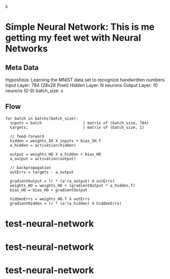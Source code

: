 s
# Simple Neural Network: This is me getting my feet wet with Neural Networks

## Meta Data
Hyposhisis: Learning the MNIST data set to recognice handwritten numbers
Input Layer: 784 (28x28 Pixel)
Hidden Layer: N neurons
Output Layer: 10 neurons (0-9)
batch_size: s

## Flow
```
for batch in batchs(batch_size):
  inputs = batch                  | matrix of (batch_size, 784)
  targets;                        | matrix of (batch_size, 1)

  // feed-forward
  hidden = weights_IH X inputs + bias_IH.T
  a_hidden = activation(hidden)

  output = weights_HO X a_hidden + bias_HO
  a_output = activation(output)

  // backpropagation
  outErrs = targets - a_output

  gradientOutput = lr * (a'(a_output) X outErrs)
  weights_HO = weights_HO + (gradientOutput * a_hidden.T)
  bias_HO = bias_HO + gradientOutput

  hiddenErrs = weights_HO.T X outErrs
  gradientHidden = lr * (a'(a_hidden) X hiddenErrs)
```
# test-neural-network
# test-neural-network
# test-neural-network
